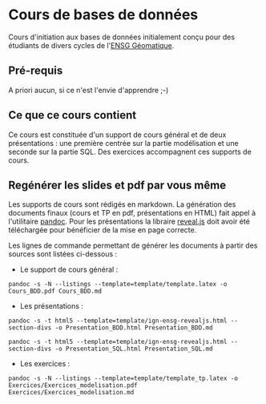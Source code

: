 # Cours de bases de données

Cours d'initiation aux bases de données initialement conçu pour des étudiants de divers cycles de l'[ENSG Géomatique](http://www.ensg.eu).


## Pré-requis

A priori aucun, si ce n'est l'envie d'apprendre ;-)


## Ce que ce cours contient

Ce cours est constituée d'un support de cours général et de deux présentations : une première centrée sur la partie modélisation et une seconde sur la partie SQL. Des exercices accompagnent ces supports de cours.


## Regénérer les slides et pdf par vous même
Les supports de cours sont rédigés en markdown. La génération des documents finaux (cours et TP en pdf, présentations en HTML) fait appel à l'utilitaire [pandoc](https://pandoc.org/). Pour les présentations la libraire [reveal.js](https://revealjs.com/#/) doit avoir été téléchargée pour bénéficier de la mise en page correcte.

Les lignes de commande permettant de générer les documents à partir des sources sont listées ci-dessous :

* Le support de cours général :
```
pandoc -s -N --listings --template=template/template.latex -o Cours_BDD.pdf Cours_BDD.md
```

* Les présentations :
```
pandoc -s -t html5 --template=template/ign-ensg-revealjs.html --section-divs -o Presentation_BDD.html Presentation_BDD.md

pandoc -s -t html5 --template=template/ign-ensg-revealjs.html --section-divs -o Presentation_SQL.html Presentation_SQL.md
```

* Les exercices :
```
pandoc -s -N --listings --template=template/template_tp.latex -o Exercices/Exercices_modelisation.pdf Exercices/Exercices_modelisation.md
```
